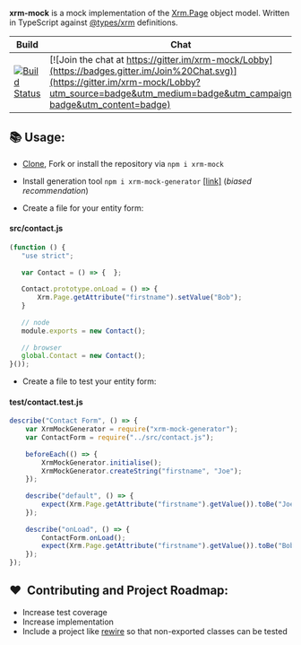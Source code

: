 

<b>xrm-mock</b> is a mock implementation of the <a href="https://msdn.microsoft.com/en-gb/library/gg328474.aspx">Xrm.Page</a> object model. Written in TypeScript against <a href="https://github.com/DefinitelyTyped/DefinitelyTyped/tree/master/types/xrm">@types/xrm</a> definitions.

|Build|Chat|NPM|Coverage|Vulnerabilities|Climate|
|-----|----|---|--------|---------------|-------|
|[![Build Status](https://travis-ci.org/camelCaseDave/xrm-mock.svg?branch=master)](https://travis-ci.org/camelCaseDave/xrm-mock)|[![Join the chat at https://gitter.im/xrm-mock/Lobby](https://badges.gitter.im/Join%20Chat.svg)](https://gitter.im/xrm-mock/Lobby?utm_source=badge&utm_medium=badge&utm_campaign=pr-badge&utm_content=badge)|[![NPM](https://img.shields.io/npm/v/xrm-mock.svg)](https://www.npmjs.com/package/xrm-mock)|[![Coverage Status](https://coveralls.io/repos/github/camelCaseDave/xrm-mock/badge.svg?branch=master)](https://coveralls.io/github/camelCaseDave/xrm-mock?branch=master)|[![Known Vulnerabilities](https://snyk.io/test/github/camelcasedave/xrm-mock/badge.svg)](https://snyk.io/test/github/camelcasedave/xrm-mock)|[![Code Climate](https://codeclimate.com/github/camelCaseDave/xrm-mock/badges/gpa.svg)](https://codeclimate.com/github/camelCaseDave/xrm-mock)|


## :books: Usage:
 - [Clone](https://github.com/camelCaseDave/xrm-mock.git), Fork or install the repository via ```npm i xrm-mock```
 
 - Install generation tool ```npm i xrm-mock-generator``` [[link]](https://github.com/camelCaseDave/xrm-mock-generator) (_biased recommendation_)

 - Create a  file for your entity form:
 
 #### src/contact.js
 ```javascript
(function () {
    "use strict";
    
    var Contact = () => {  };
    
    Contact.prototype.onLoad = () => {
        Xrm.Page.getAttribute("firstname").setValue("Bob");
    }
    
    // node
    module.exports = new Contact();
    
    // browser
    global.Contact = new Contact();    
}());
 ```
 
 - Create a file to test your entity form:

#### test/contact.test.js
```javascript
describe("Contact Form", () => {
    var XrmMockGenerator = require("xrm-mock-generator");
    var ContactForm = require("../src/contact.js");
    
    beforeEach(() => {
        XrmMockGenerator.initialise();
        XrmMockGenerator.createString("firstname", "Joe");
    });
    
    describe("default", () => {
        expect(Xrm.Page.getAttribute("firstname").getValue()).toBe("Joe"); // true
    });
    
    describe("onLoad", () => {
        ContactForm.onLoad();        
        expect(Xrm.Page.getAttribute("firstname").getValue()).toBe("Bob"); // true
    });
});
```

## :heart:  Contributing and Project Roadmap:
 - Increase test coverage
 - Increase implementation
 - Include a project like [rewire](https://github.com/jhnns/rewire) so that non-exported classes can be tested
